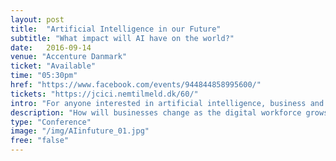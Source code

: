 ```yaml
---
layout: post
title:  "Artificial Intelligence in our Future"
subtitle: "What impact will AI have on the world?"
date:   2016-09-14
venue: "Accenture Danmark"
ticket: "Available"
time: "05:30pm"
href: "https://www.facebook.com/events/944844858995600/"
tickets: "https://jcici.nemtilmeld.dk/60/"
intro: "For anyone interested in artificial intelligence, business and commerce"
description: "How will businesses change as the digital workforce grows? How will Internet of Things affect the way we interact with objects, buildings, plants, etc.? How will commerce in the future be conducted? These are some of the questions Accenture will answer and give their view upon. Contact Person & Email: events@jcici.org"
type: "Conference"
image: "/img/AIinfuture_01.jpg"
free: "false"
---
```

<!-- fill in the URL of your event host page if you haven't enough information for a detail page, so the event link won't point on the detail page at all -->
